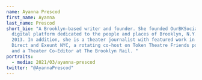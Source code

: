```yaml
---
name: Ayanna Prescod
first_name: Ayanna
last_name: Prescod
short_bio: "A Brooklyn-based writer and founder. She founded OurBKSocial Inc., a
  digital platform dedicated to the people and places of Brooklyn, N.Y., in
  2013. In addition, she is a theater journalist with featured work in Broadway
  Direct and Exeunt NYC, a rotating co-host on Token Theatre Friends podcast,
  and a Theater Co-Editor at The Brooklyn Rail. "
portraits:
  - media: 2021/03/ayanna-prescod
twitter: "@AyannaPrescod"
---
```

